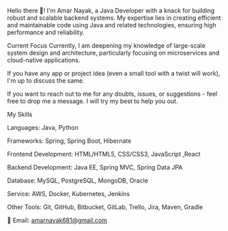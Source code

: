 Hello there 👋! I'm Amar Nayak, a Java Developer with a knack for building robust and scalable backend systems. My expertise lies in creating efficient and maintainable code using Java and related technologies, ensuring high performance and reliability.

Current Focus
Currently, I am deepening my knowledge of large-scale system design and architecture, particularly focusing on microservices and cloud-native applications.

If you have any app or project idea (even a small tool with a twist will work), I'm up to discuss the same.

If you want to reach out to me for any doubts, issues, or suggestions - feel free to drop me a message. I will try my best to help you out.

My Skills

Languages: Java, Python

Frameworks: Spring, Spring Boot, Hibernate

Frontend Development: HTML/HTML5, CSS/CSS3, JavaScript ,React

Backend Development: Java EE, Spring MVC, Spring Data JPA

Database: MySQL, PostgreSQL, MongoDB, Oracle

Service: AWS, Docker, Kubernetes, Jenkins

Other Tools: Git, GitHub, Bitbucket, GitLab, Trello, Jira, Maven, Gradle


💬 Email: amarnayak681@gmail.com

